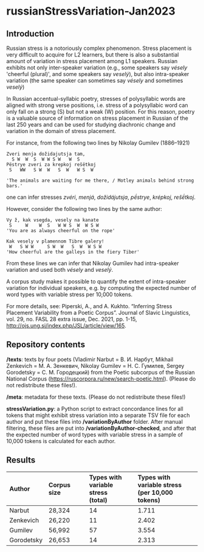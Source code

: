 # russianStressVariation-Jan2023

## Introduction
Russian stress is a notoriously complex phenomenon. Stress placement is very difficult to acquire for L2 learners, but there is also a substantial amount of variation in stress placement among L1 speakers. Russian exhibits not only inter-speaker variation (e.g., some speakers say _vésely_ 'cheerful (plural)', and some speakers say _veselý_), but also intra-speaker variation (the same speaker can sometimes say _vésely_ and sometimes _veselý_)

In Russian accentual-syllabic poetry, stresses of polysyllabic words are aligned with strong verse positions, i.e. stress of a polysyllabic word can only fall on a strong (S) but not a weak (W) position. For this reason, poetry is a valuable source of information on stress placement in Russian of the last 250 years and can be used for studying diachronic change and variation in the domain of stress placement.

For instance, from the following two lines by Nikolay Gumilev (1886–1921)

    Zveri menja dožidajutsja tam,
      S W  W  S  W W S W   W  S
    Pëstrye zveri za krepkoj rešëtkoj
     S   WW   S W  W   S  W   W S  W
    
    'The animals are waiting for me there, / Motley animals behind strong bars.'

one can infer stresses _zvéri_, _menjá_, _dožidájutsja_, _pë́strye_, _krépkoj_, _rešë́tkoj_.

However, consider the following two lines by the same author:

    Vy ž, kak vsegda, vesely na kanate
     S     W    W  S   W W S  W  W S W
    'You are as always cheerful on the rope'
    
    Kak vesely v plamennom Tibre galery!
     W   S W W     S W  W   S  W  W S W
    'How cheerful are the galleys in the fiery Tiber'

From these lines we can infer that Nikolay Gumilev had intra-speaker variation and used both _vésely_ and _veselý_.

A corpus study makes it possible to quantify the extent of intra-speaker variation for individual speakers, e.g. by computing the expected number of word types with variable stress per 10,000 tokens.

For more details, see: Piperski, A., and A. Kukhto. “Inferring Stress Placement Variability from a Poetic Corpus”. Journal of Slavic Linguistics, vol. 29, no. FASL 28 extra issue, Dec. 2021, pp. 1-15, http://ojs.ung.si/index.php/JSL/article/view/165.

## Repository contents

**/texts**: texts by four poets (Vladimir Narbut = В. И. Нарбут, Mikhail Zenkevich = М. А. Зенкевич, Nikolay Gumilev = Н. С. Гумилев, Sergey Gorodetsky = С. М. Городецкий) from the Poetic subcorpus of the Russian National Corpus (https://ruscorpora.ru/new/search-poetic.html). (Please do not redistribute these files!). 

**/meta**: metadata for these texts. (Please do not redistribute these files!)

**stressVariation.py**: a Python script to extract concordance lines for all tokens that might exhibit stress variation into a separate TSV file for each author and put these files into **/variationByAuthor** folder. After manual filtering, these files are put into **/variationByAuthor-checked**, and after that the expected number of word types with variable stress in a sample of 10,000 tokens is calculated for each author.

## Results

| Author | Corpus size | Types with <br> variable stress <br> (total) | Types with <br> variable stress <br> (per 10,000 tokens) |
| :--- | :--- | :--- | :--- |
| Narbut | 28,324 | 14 | 1.711 |
| Zenkevich | 26,220 | 11 | 2.402 |
| Gumilev | 56,992 | 57 | 3.554 |
| Gorodetsky | 26,653 | 14 | 2.313 |
